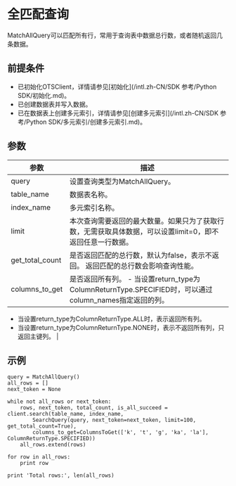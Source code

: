 # 全匹配查询

MatchAllQuery可以匹配所有行，常用于查询表中数据总行数，或者随机返回几条数据。

## 前提条件

-   已初始化OTSClient，详情请参见[初始化](/intl.zh-CN/SDK 参考/Python SDK/初始化.md)。
-   已创建数据表并写入数据。
-   已在数据表上创建多元索引，详情请参见[创建多元索引](/intl.zh-CN/SDK 参考/Python SDK/多元索引/创建多元索引.md)。

## 参数

|参数|描述|
|--|--|
|query|设置查询类型为MatchAllQuery。|
|table\_name|数据表名称。|
|index\_name|多元索引名称。|
|limit|本次查询需要返回的最大数量。如果只为了获取行数，无需获取具体数据，可以设置limit=0，即不返回任意一行数据。 |
|get\_total\_count|是否返回匹配的总行数，默认为false，表示不返回。 返回匹配的总行数会影响查询性能。 |
|columns\_to\_get|是否返回所有列。 -   当设置return\_type为ColumnReturnType.SPECIFIED时，可以通过column\_names指定返回的列。
-   当设置return\_type为ColumnReturnType.ALL时，表示返回所有列。
-   当设置return\_type为ColumnReturnType.NONE时，表示不返回所有列，只返回主键列。 |

## 示例

```
query = MatchAllQuery()
all_rows = []
next_token = None

while not all_rows or next_token:
    rows, next_token, total_count, is_all_succeed = client.search(table_name, index_name,
        SearchQuery(query, next_token=next_token, limit=100, get_total_count=True),
        columns_to_get=ColumnsToGet(['k', 't', 'g', 'ka', 'la'], ColumnReturnType.SPECIFIED))
    all_rows.extend(rows)

for row in all_rows:
    print row

print 'Total rows:', len(all_rows)
```

